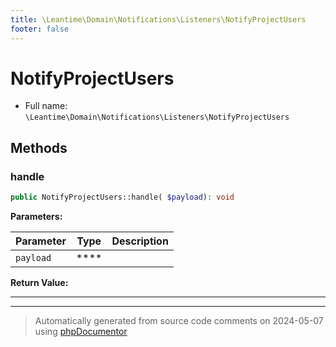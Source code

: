```yaml
---
title: \Leantime\Domain\Notifications\Listeners\NotifyProjectUsers
footer: false
---
```


# NotifyProjectUsers





* Full name: `\Leantime\Domain\Notifications\Listeners\NotifyProjectUsers`



## Methods

### handle



```php
public NotifyProjectUsers::handle( $payload): void
```








**Parameters:**

| Parameter | Type | Description |
|-----------|------|-------------|
| `payload` | **** |  |


**Return Value:**





---


---
> Automatically generated from source code comments on 2024-05-07 using [phpDocumentor](http://www.phpdoc.org/)
